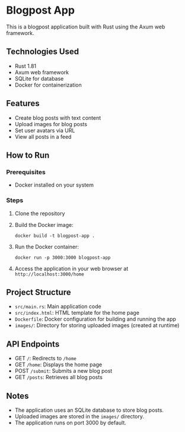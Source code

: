 # Blogpost App

This is a blogpost application built with Rust using the Axum web framework.

## Technologies Used

- Rust 1.81
- Axum web framework
- SQLite for database
- Docker for containerization

## Features

- Create blog posts with text content
- Upload images for blog posts
- Set user avatars via URL
- View all posts in a feed

## How to Run

### Prerequisites

- Docker installed on your system

### Steps

1. Clone the repository

2. Build the Docker image:
   ```
   docker build -t blogpost-app .
   ```

3. Run the Docker container:
   ```
   docker run -p 3000:3000 blogpost-app
   ```

4. Access the application in your web browser at `http://localhost:3000/home`

## Project Structure

- `src/main.rs`: Main application code
- `src/index.html`: HTML template for the home page
- `Dockerfile`: Docker configuration for building and running the app
- `images/`: Directory for storing uploaded images (created at runtime)

## API Endpoints

- GET `/`: Redirects to `/home`
- GET `/home`: Displays the home page
- POST `/submit`: Submits a new blog post
- GET `/posts`: Retrieves all blog posts

## Notes

- The application uses an SQLite database to store blog posts.
- Uploaded images are stored in the `images/` directory.
- The application runs on port 3000 by default.
